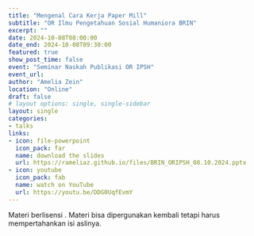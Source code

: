 ```yaml
---
title: "Mengenal Cara Kerja Paper Mill"
subtitle: "OR Ilmu Pengetahuan Sosial Humaniora BRIN"
excerpt: ""
date: 2024-10-08T08:00:00
date_end: 2024-10-08T09:30:00
featured: true
show_post_time: false
event: "Seminar Naskah Publikasi OR IPSH"
event_url: 
author: "Amelia Zein"
location: "Online"
draft: false
# layout options: single, single-sidebar
layout: single
categories:
- talks
links:
- icon: file-powerpoint
  icon_pack: far
  name: download the slides
  url: https://rameliaz.github.io/files/BRIN_ORIPSH_08.10.2024.pptx
- icon: youtube
  icon_pack: fab
  name: watch on YouTube
  url: https://youtu.be/DDG0UqfEvmY
---
```


Materi berlisensi <i class="fab fa-creative-commons-by"></i> <i class="fab fa-creative-commons-sa"></i>. Materi bisa dipergunakan kembali tetapi harus mempertahankan isi aslinya.
